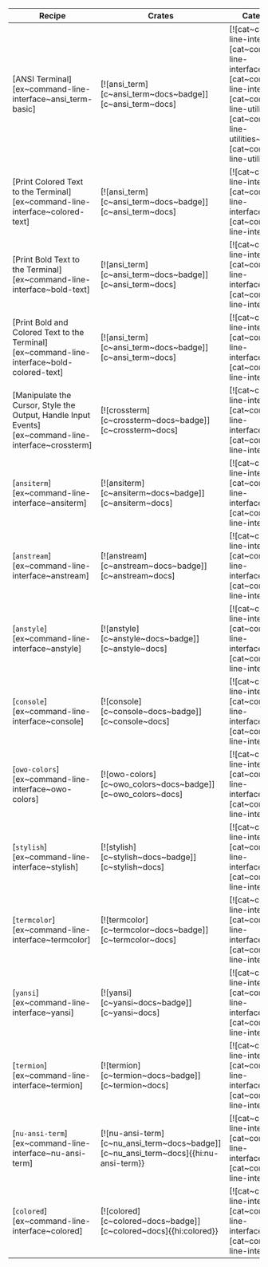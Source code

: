 | Recipe | Crates | Categories |
|--------|--------|------------|
| [ANSI Terminal][ex~command-line-interface~ansi_term-basic] | [![ansi_term][c~ansi_term~docs~badge]][c~ansi_term~docs] | [![cat~command-line-interface][cat~command-line-interface~badge]][cat~command-line-interface] [![cat~command-line-utilities][cat~command-line-utilities~badge]][cat~command-line-utilities] |
| [Print Colored Text to the Terminal][ex~command-line-interface~colored-text] | [![ansi_term][c~ansi_term~docs~badge]][c~ansi_term~docs] | [![cat~command-line-interface][cat~command-line-interface~badge]][cat~command-line-interface] |
| [Print Bold Text to the Terminal][ex~command-line-interface~bold-text] | [![ansi_term][c~ansi_term~docs~badge]][c~ansi_term~docs] | [![cat~command-line-interface][cat~command-line-interface~badge]][cat~command-line-interface] |
| [Print Bold and Colored Text to the Terminal][ex~command-line-interface~bold-colored-text] | [![ansi_term][c~ansi_term~docs~badge]][c~ansi_term~docs] | [![cat~command-line-interface][cat~command-line-interface~badge]][cat~command-line-interface] |
| [Manipulate the Cursor, Style the Output, Handle Input Events][ex~command-line-interface~crossterm] | [![crossterm][c~crossterm~docs~badge]][c~crossterm~docs] | [![cat~command-line-interface][cat~command-line-interface~badge]][cat~command-line-interface] |
| [`ansiterm`][ex~command-line-interface~ansiterm] | [![ansiterm][c~ansiterm~docs~badge]][c~ansiterm~docs] | [![cat~command-line-interface][cat~command-line-interface~badge]][cat~command-line-interface] |
| [`anstream`][ex~command-line-interface~anstream] | [![anstream][c~anstream~docs~badge]][c~anstream~docs] | [![cat~command-line-interface][cat~command-line-interface~badge]][cat~command-line-interface] |
| [`anstyle`][ex~command-line-interface~anstyle] | [![anstyle][c~anstyle~docs~badge]][c~anstyle~docs] | [![cat~command-line-interface][cat~command-line-interface~badge]][cat~command-line-interface] |
| [`console`][ex~command-line-interface~console] | [![console][c~console~docs~badge]][c~console~docs] | [![cat~command-line-interface][cat~command-line-interface~badge]][cat~command-line-interface] |
| [`owo-colors`][ex~command-line-interface~owo-colors] | [![owo-colors][c~owo_colors~docs~badge]][c~owo_colors~docs] | [![cat~command-line-interface][cat~command-line-interface~badge]][cat~command-line-interface] |
| [`stylish`][ex~command-line-interface~stylish] | [![stylish][c~stylish~docs~badge]][c~stylish~docs] | [![cat~command-line-interface][cat~command-line-interface~badge]][cat~command-line-interface] |
| [`termcolor`][ex~command-line-interface~termcolor] | [![termcolor][c~termcolor~docs~badge]][c~termcolor~docs] | [![cat~command-line-interface][cat~command-line-interface~badge]][cat~command-line-interface] |
| [`yansi`][ex~command-line-interface~yansi] | [![yansi][c~yansi~docs~badge]][c~yansi~docs] | [![cat~command-line-interface][cat~command-line-interface~badge]][cat~command-line-interface] |
| [`termion`][ex~command-line-interface~termion] | [![termion][c~termion~docs~badge]][c~termion~docs] | [![cat~command-line-interface][cat~command-line-interface~badge]][cat~command-line-interface] |
| [`nu-ansi-term`][ex~command-line-interface~nu-ansi-term] | [![nu-ansi-term][c~nu_ansi_term~docs~badge]][c~nu_ansi_term~docs]{{hi:nu-ansi-term}} | [![cat~command-line-interface][cat~command-line-interface~badge]][cat~command-line-interface] |
| [`colored`][ex~command-line-interface~colored] | [![colored][c~colored~docs~badge]][c~colored~docs]{{hi:colored}} | [![cat~command-line-interface][cat~command-line-interface~badge]][cat~command-line-interface] |
